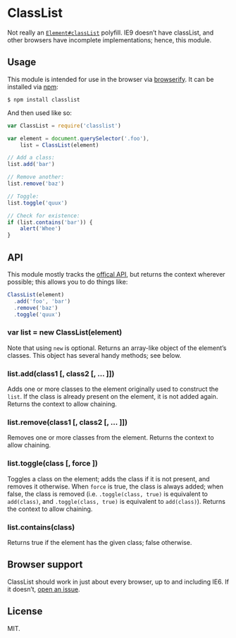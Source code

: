 # ClassList

Not really an [`Element#classList`][classlist] polyfill. IE9 doesn’t have classList, and other browsers have incomplete implementations; hence, this module.

## Usage

This module is intended for use in the browser via [browserify][browserify]. It can be installed via [npm][npm]:

```
$ npm install classlist
```

And then used like so:

```js
var ClassList = require('classlist')

var element = document.querySelector('.foo'),
    list = ClassList(element)

// Add a class:
list.add('bar')

// Remove another:
list.remove('baz')

// Toggle:
list.toggle('quux')

// Check for existence:
if (list.contains('bar')) {
    alert('Whee')
}
```

## API

This module mostly tracks the [offical API][classlist], but returns the context wherever possible; this allows you to do things like:

```js
ClassList(element)
  .add('foo', 'bar')
  .remove('baz')
  .toggle('quux')
```

### var list = new ClassList(element)

Note that using `new` is optional. Returns an array-like object of the element’s classes. This object has several handy methods; see below.

### list.add(class1 [, class2 [, ... ]])

Adds one or more classes to the element originally used to construct the `list`. If the class is already present on the element, it is not added again. Returns the context to allow chaining.

### list.remove(class1 [, class2 [, ... ]])

Removes one or more classes from the element. Returns the context to allow chaining.

### list.toggle(class [, force ])

Toggles a class on the element; adds the class if it is not present, and removes it otherwise. When `force` is true, the class is always added; when false, the class is removed (i.e. `.toggle(class, true)` is equivalent to `add(class)`, and `.toggle(class, true)` is equivalent to `add(class)`). Returns the context to allow chaining.

### list.contains(class)

Returns true if the element has the given class; false otherwise.

## Browser support

ClassList should work in just about every browser, up to and including IE6. If it doesn’t, [open an issue](https://github.com/lucthev/classlist/issues/new).

## License

MIT.

[classlist]: https://developer.mozilla.org/en-US/docs/Web/API/Element.classList
[browserify]: http://browserify.org/
[npm]: https://www.npmjs.com/
